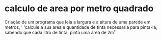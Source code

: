 # calculo de area por metro quadrado
 Criação de um programa que leia a largura e a altura de uma parede em metros, '       'calcule a sua area e quantidade de tinta necessaria para pinta-lá, sabendo que cada litro de tinta, pinta uma area de 2m²
